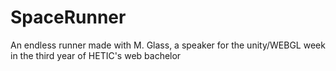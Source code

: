 # SpaceRunner
An endless runner made with M. Glass, a speaker for the unity/WEBGL week in the third year of HETIC's web bachelor
